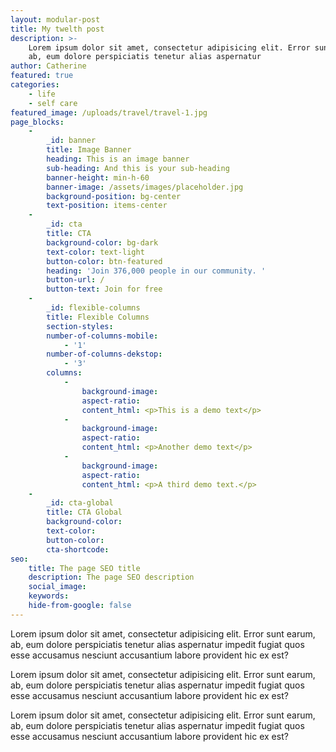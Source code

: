 ```yaml
---
layout: modular-post
title: My twelth post
description: >-
    Lorem ipsum dolor sit amet, consectetur adipisicing elit. Error sunt earum,
    ab, eum dolore perspiciatis tenetur alias aspernatur
author: Catherine
featured: true
categories:
    - life
    - self care
featured_image: /uploads/travel/travel-1.jpg
page_blocks:
    -
        _id: banner
        title: Image Banner
        heading: This is an image banner
        sub-heading: And this is your sub-heading
        banner-height: min-h-60
        banner-image: /assets/images/placeholder.jpg
        background-position: bg-center
        text-position: items-center
    -
        _id: cta
        title: CTA
        background-color: bg-dark
        text-color: text-light
        button-color: btn-featured
        heading: 'Join 376,000 people in our community. '
        button-url: /
        button-text: Join for free
    -
        _id: flexible-columns
        title: Flexible Columns
        section-styles:
        number-of-columns-mobile:
            - '1'
        number-of-columns-dekstop:
            - '3'
        columns:
            -
                background-image:
                aspect-ratio:
                content_html: <p>This is a demo text</p>
            -
                background-image:
                aspect-ratio:
                content_html: <p>Another demo text</p>
            -
                background-image:
                aspect-ratio:
                content_html: <p>A third demo text.</p>
    -
        _id: cta-global
        title: CTA Global
        background-color:
        text-color:
        button-color:
        cta-shortcode:
seo:
    title: The page SEO title
    description: The page SEO description
    social_image:
    keywords:
    hide-from-google: false
---
```

Lorem ipsum dolor sit amet, consectetur adipisicing elit. Error sunt earum, ab, eum dolore perspiciatis tenetur alias aspernatur impedit fugiat quos esse accusamus nesciunt accusantium labore provident hic ex est?

Lorem ipsum dolor sit amet, consectetur adipisicing elit. Error sunt earum, ab, eum dolore perspiciatis tenetur alias aspernatur impedit fugiat quos esse accusamus nesciunt accusantium labore provident hic ex est?

Lorem ipsum dolor sit amet, consectetur adipisicing elit. Error sunt earum, ab, eum dolore perspiciatis tenetur alias aspernatur impedit fugiat quos esse accusamus nesciunt accusantium labore provident hic ex est?